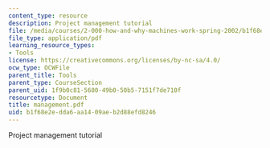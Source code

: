 ```yaml
---
content_type: resource
description: Project management tutorial
file: /media/courses/2-000-how-and-why-machines-work-spring-2002/b1f68e2edda6aa1409aeb2d88efd8246_management.pdf
file_type: application/pdf
learning_resource_types:
- Tools
license: https://creativecommons.org/licenses/by-nc-sa/4.0/
ocw_type: OCWFile
parent_title: Tools
parent_type: CourseSection
parent_uid: 1f9b0c81-5680-49b0-50b5-7151f7de710f
resourcetype: Document
title: management.pdf
uid: b1f68e2e-dda6-aa14-09ae-b2d88efd8246
---
```

Project management tutorial